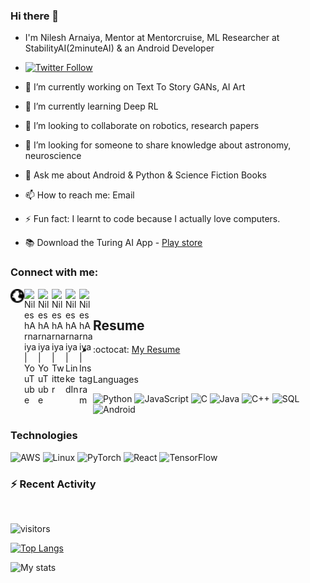 ### Hi there 👋

<!--
**NileshArnaiya/NileshArnaiya** is a ✨ _special_ ✨ repository because its `README.md` (this file) appears on your GitHub profile.
-->
- I'm Nilesh Arnaiya, Mentor at Mentorcruise, ML Researcher at StabilityAI(2minuteAI) & an Android Developer
- [![Twitter Follow](https://img.shields.io/twitter/follow/NileshArnaiya?color=1DA1F2&logo=twitter&style=for-the-badge)](https://twitter.com/intent/follow?original_referer=https%3A%2F%2Fgithub.com%2FNileshArnaiya&screen_name=NileshArnaiya)

- 🔭 I’m currently working on Text To Story GANs, AI Art
- 🌱 I’m currently learning Deep RL 
- 👯 I’m looking to collaborate on robotics, research papers
- 🤔 I’m looking for someone to share knowledge about astronomy, neuroscience 
- 💬 Ask me about Android & Python & Science Fiction Books
- 📫 How to reach me: Email
- ⚡ Fun fact: I learnt to code because I actually love computers. 
- :books: Download the Turing AI App - [Play store](https://play.google.com/store/apps/details?id=turing.labs.ai)

### Connect with me:

[<img align="left" alt="NileshArnaiya" width="22px" src="https://raw.githubusercontent.com/iconic/open-iconic/master/svg/globe.svg" />][website]
[<img align="left" alt="NileshArnaiya | YouTube" width="22px" src="https://cdn.jsdelivr.net/npm/simple-icons@v3/icons/youtube.svg" />][youtube]
[<img align="left" alt="NileshArnaiya | YouTube" width="22px" src="https://cdn.jsdelivr.net/npm/simple-icons@v3/icons/youtube.svg" />][youtube2]



[<img align="left" alt="NileshArnaiya | Twitter" width="22px" src="https://cdn.jsdelivr.net/npm/simple-icons@v3/icons/twitter.svg" />][twitter]
[<img align="left" alt="NileshArnaiya | LinkedIn" width="22px" src="https://cdn.jsdelivr.net/npm/simple-icons@v3/icons/linkedin.svg" />][linkedin]
[<img align="left" alt="NileshArnaiya | Instagram" width="22px" src="https://cdn.jsdelivr.net/npm/simple-icons@v3/icons/instagram.svg" />][instagram]

<br />

## Resume
  - :octocat: [My Resume](https://drive.google.com/file/d/10DLaxREqFfpkGy_UbiF7aOTkKoBmHKIi/view)

<br />
Languages

![Python](https://img.shields.io/badge/-Python-000?&logo=Python)
![JavaScript](https://img.shields.io/badge/-JavaScript-000?&logo=JavaScript)
![C](https://img.shields.io/badge/-C-000?&logo=C)
![Java](https://img.shields.io/badge/-Java-000?&logo=Java&logoColor=007396)
![C++](https://img.shields.io/badge/-C++-000?&logo=c%2b%2b&logoColor=00599C)
![SQL](https://img.shields.io/badge/-SQL-000?&logo=MySQL)
![Android](https://img.shields.io/badge/Android-3DDC84?style=for-the-badge&logo=android&logoColor=white)

### Technologies

![AWS](https://img.shields.io/badge/-AWS-000?&logo=Amazon-AWS&logoColor=F90)
![Linux](https://img.shields.io/badge/-Linux-000?&logo=Linux)
![PyTorch](https://img.shields.io/badge/-PyTorch-000?&logo=PyTorch)
![React](https://img.shields.io/badge/-React-000?&logo=React)
![TensorFlow](https://img.shields.io/badge/-TensorFlow-000?&logo=TensorFlow)

### :zap: Recent Activity

<!--START_SECTION:activity-->

<!--END_SECTION:activity-->
<br>

![visitors](https://visitor-badge.glitch.me/badge?page_id=NileshArnaiya.visitor-badge&left_color=green&right_color=red)
<br />

[![Top Langs](https://github-readme-stats.vercel.app/api/top-langs/?username=NileshArnaiya&layout=compact)](https://github.com/anuraghazra/github-readme-stats)

![My stats](https://github-readme-stats.vercel.app/api?username=NileshArnaiya&show_icons=true&theme=cobalt)

[website]: https://nilesharnaiya.github.io
[twitter]: https://twitter.com/NileshArnaiya
[youtube]: https://www.youtube.com/channel/UCR9zKTQN2fGv3BPlAHBkeMg/
[youtube2]: https://www.youtube.com/channel/UCpXBO_B9FAxZ5FH8c2HFKvQ
[instagram]: https://instagram.com/2minuteai
[linkedin]: https://linkedin.com/in/NileshArnaiya


